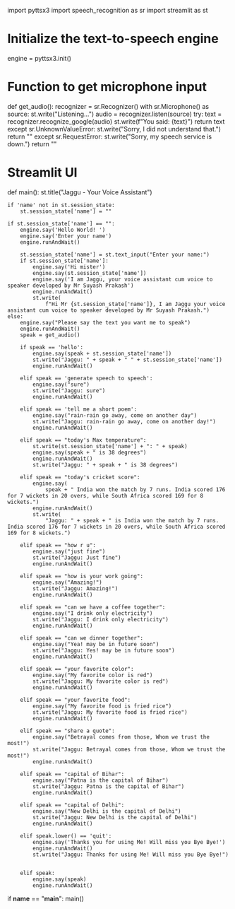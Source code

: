 import pyttsx3
import speech_recognition as sr
import streamlit as st

# Initialize the text-to-speech engine
engine = pyttsx3.init()


# Function to get microphone input
def get_audio():
    recognizer = sr.Recognizer()
    with sr.Microphone() as source:
        st.write("Listening...")
        audio = recognizer.listen(source)
        try:
            text = recognizer.recognize_google(audio)
            st.write(f"You said: {text}")
            return text
        except sr.UnknownValueError:
            st.write("Sorry, I did not understand that.")
            return ""
        except sr.RequestError:
            st.write("Sorry, my speech service is down.")
            return ""


# Streamlit UI
def main():
    st.title("Jaggu - Your Voice Assistant")

    if 'name' not in st.session_state:
        st.session_state['name'] = ""

    if st.session_state['name'] == "":
        engine.say('Hello World! ')
        engine.say('Enter your name')
        engine.runAndWait()

        st.session_state['name'] = st.text_input("Enter your name:")
        if st.session_state['name']:
            engine.say('Hi mister')
            engine.say(st.session_state['name'])
            engine.say('I am Jaggu, your voice assistant cum voice to speaker developed by Mr Suyash Prakash')
            engine.runAndWait()
            st.write(
                f"Hi Mr {st.session_state['name']}, I am Jaggu your voice assistant cum voice to speaker developed by Mr Suyash Prakash.")
    else:
        engine.say("Please say the text you want me to speak")
        engine.runAndWait()
        speak = get_audio()

        if speak == 'hello':
            engine.say(speak + st.session_state['name'])
            st.write("Jaggu: " + speak + " " + st.session_state['name'])
            engine.runAndWait()

        elif speak == 'generate speech to speech':
            engine.say("sure")
            st.write("Jaggu: sure")
            engine.runAndWait()

        elif speak == 'tell me a short poem':
            engine.say("rain-rain go away, come on another day")
            st.write("Jaggu: rain-rain go away, come on another day!")
            engine.runAndWait()

        elif speak == "today's Max temperature":
            st.write(st.session_state['name'] + ": " + speak)
            engine.say(speak + " is 38 degrees")
            engine.runAndWait()
            st.write("Jaggu: " + speak + " is 38 degrees")

        elif speak == "today's cricket score":
            engine.say(
                speak + " India won the match by 7 runs. India scored 176 for 7 wickets in 20 overs, while South Africa scored 169 for 8 wickets.")
            engine.runAndWait()
            st.write(
                "Jaggu: " + speak + " is India won the match by 7 runs. India scored 176 for 7 wickets in 20 overs, while South Africa scored 169 for 8 wickets.")

        elif speak == "how r u":
            engine.say("just fine")
            st.write("Jaggu: Just fine")
            engine.runAndWait()

        elif speak == "how is your work going":
            engine.say("Amazing!")
            st.write("Jaggu: Amazing!")
            engine.runAndWait()

        elif speak == "can we have a coffee together":
            engine.say("I drink only electricity")
            st.write("Jaggu: I drink only electricity")
            engine.runAndWait()

        elif speak == "can we dinner together":
            engine.say("Yea! may be in future soon")
            st.write("Jaggu: Yes! may be in future soon")
            engine.runAndWait()

        elif speak == "your favorite color":
            engine.say("My favorite color is red")
            st.write("Jaggu: My favorite color is red")
            engine.runAndWait()

        elif speak == "your favorite food":
            engine.say("My favorite food is fried rice")
            st.write("Jaggu: My favorite food is fried rice")
            engine.runAndWait()

        elif speak == "share a quote":
            engine.say("Betrayal comes from those, Whom we trust the most!")
            st.write("Jaggu: Betrayal comes from those, Whom we trust the most!")
            engine.runAndWait()

        elif speak == "capital of Bihar":
            engine.say("Patna is the capital of Bihar")
            st.write("Jaggu: Patna is the capital of Bihar")
            engine.runAndWait()

        elif speak == "capital of Delhi":
            engine.say("New Delhi is the capital of Delhi")
            st.write("Jaggu: New Delhi is the capital of Delhi")
            engine.runAndWait()

        elif speak.lower() == 'quit':
            engine.say('Thanks you for using Me! Will miss you Bye Bye!')
            engine.runAndWait()
            st.write("Jaggu: Thanks for using Me! Will miss you Bye Bye!")


        elif speak:
            engine.say(speak)
            engine.runAndWait()


if __name__ == "__main__":
    main()
